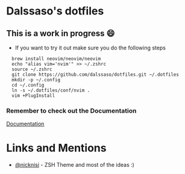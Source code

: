 # Dalssaso's dotfiles

## This is a work in progress :smile:

* If you want to try it out make sure you do the following steps
```
  brew install neovim/neovim/neovim
  echo "alias vim='nvim'" >> ~/.zshrc
  source ~/.zshrc
  git clone https://github.com/dalssaso/dotfiles.git ~/.dotfiles
  mkdir -p ~/.config
  cd ~/.config
  ln -s ~/.dotfiles/conf/nvim .
  vim +PlugInstall
```

### Remember to check out the Documentation
[Documentation](docs)


# Links and Mentions
* [@nicknisi](https://github.com/nicknisi) - ZSH Theme and most of the ideas :)
